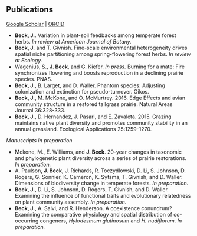 ## Publications

[Google Scholar](https://scholar.google.com/citations?user=IC3onsQAAAAJ&hl=en&oi=ao)  \|  [ORCID](https://orcid.org/0000-0001-9515-5440)

* **Beck, J.**. Variation in plant-soil feedbacks among temperate forest herbs. *In review at American Journal of Botany.*
* **Beck, J.** and T. Givnish. Fine-scale environmental heterogeneity drives spatial niche partitioning among spring-flowering forest herbs. *In review at Ecology.*
* Wagenius, S., **J. Beck**, and G. Kiefer. *In press.* Burning for a mate: Fire synchronizes flowering and boosts reproduction in a declining prairie species. PNAS.
* **Beck, J.**, B. Larget, and D. Waller. Phantom species: Adjusting colonization and extinction for pseudo-turnover. Oikos.
* **Beck, J.**, M. McKone, and O. McMurtrey. 2016. Edge Effects and avian community structure in a restored tallgrass prairie. Natural Areas Journal 36:328-333.
* **Beck, J.**, D. Hernandez, J. Pasari, and E. Zavaleta. 2015. Grazing maintains native plant diversity and promotes community stability in an annual grassland. Ecological Applications 25:1259-1270.

*Manuscripts in preparation*

* Mckone, M., E. Williams, and **J. Beck**. 20-year changes in taxonomic and phylogenetic plant diversity across a series of prairie restorations. *In preparation.*
* A. Paulson, **J. Beck**, J. Richards, R. Toczydlowski, D. Li, S. Johnson, D. Rogers, G. Sonnier, K. Cameron, K. Sytsma, T. Givnish, and D. Waller. Dimensions of biodiversity change in temperate forests. *In preparation.*
* **Beck, J.**, D. Li, S. Johnson, D. Rogers, T. Givnish, and D. Waller. Examining the influence of functional traits and evolutionary relatedness on plant community assembly. *In preparation.*
* **Beck, J.**, A. Salvi, and R. Henderson. A coexistence conundrum? Examining the comparative physiology and spatial distribution of co-occurring congeners, *Hylodesmum glutinosum* and *H. nudiflorum*. *In preparation.*
